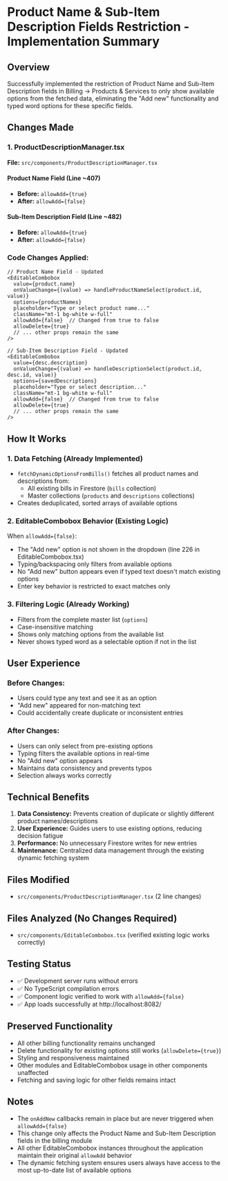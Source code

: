 # Product Name & Sub-Item Description Fields Restriction - Implementation Summary

## Overview
Successfully implemented the restriction of Product Name and Sub-Item Description fields in Billing → Products & Services to only show available options from the fetched data, eliminating the "Add new" functionality and typed word options for these specific fields.

## Changes Made

### 1. ProductDescriptionManager.tsx
**File:** `src/components/ProductDescriptionManager.tsx`

#### Product Name Field (Line ~407)
- **Before:** `allowAdd={true}`
- **After:** `allowAdd={false}`

#### Sub-Item Description Field (Line ~482) 
- **Before:** `allowAdd={true}`
- **After:** `allowAdd={false}`

### Code Changes Applied:

```tsx
// Product Name Field - Updated
<EditableCombobox
  value={product.name}
  onValueChange={(value) => handleProductNameSelect(product.id, value)}
  options={productNames}
  placeholder="Type or select product name..."
  className="mt-1 bg-white w-full"
  allowAdd={false}  // Changed from true to false
  allowDelete={true}
  // ... other props remain the same
/>

// Sub-Item Description Field - Updated  
<EditableCombobox
  value={desc.description}
  onValueChange={(value) => handleDescriptionSelect(product.id, desc.id, value)}
  options={savedDescriptions}
  placeholder="Type or select description..."
  className="mt-1 bg-white w-full"
  allowAdd={false}  // Changed from true to false
  allowDelete={true}
  // ... other props remain the same
/>
```

## How It Works

### 1. Data Fetching (Already Implemented)
- `fetchDynamicOptionsFromBills()` fetches all product names and descriptions from:
  - All existing bills in Firestore (`bills` collection)
  - Master collections (`products` and `descriptions` collections)
- Creates deduplicated, sorted arrays of available options

### 2. EditableCombobox Behavior (Existing Logic)
When `allowAdd={false}`:
- The "Add new" option is not shown in the dropdown (line 226 in EditableCombobox.tsx)
- Typing/backspacing only filters from available options
- No "Add new" button appears even if typed text doesn't match existing options
- Enter key behavior is restricted to exact matches only

### 3. Filtering Logic (Already Working)
- Filters from the complete master list (`options`) 
- Case-insensitive matching
- Shows only matching options from the available list
- Never shows typed word as a selectable option if not in the list

## User Experience

### Before Changes:
- Users could type any text and see it as an option
- "Add new" appeared for non-matching text
- Could accidentally create duplicate or inconsistent entries

### After Changes:
- Users can only select from pre-existing options
- Typing filters the available options in real-time
- No "Add new" option appears
- Maintains data consistency and prevents typos
- Selection always works correctly

## Technical Benefits

1. **Data Consistency:** Prevents creation of duplicate or slightly different product names/descriptions
2. **User Experience:** Guides users to use existing options, reducing decision fatigue
3. **Performance:** No unnecessary Firestore writes for new entries
4. **Maintenance:** Centralized data management through the existing dynamic fetching system

## Files Modified
- `src/components/ProductDescriptionManager.tsx` (2 line changes)

## Files Analyzed (No Changes Required)
- `src/components/EditableCombobox.tsx` (verified existing logic works correctly)

## Testing Status
- ✅ Development server runs without errors
- ✅ No TypeScript compilation errors
- ✅ Component logic verified to work with `allowAdd={false}`
- ✅ App loads successfully at http://localhost:8082/

## Preserved Functionality
- All other billing functionality remains unchanged
- Delete functionality for existing options still works (`allowDelete={true}`)
- Styling and responsiveness maintained
- Other modules and EditableCombobox usage in other components unaffected
- Fetching and saving logic for other fields remains intact

## Notes
- The `onAddNew` callbacks remain in place but are never triggered when `allowAdd={false}`
- This change only affects the Product Name and Sub-Item Description fields in the billing module
- All other EditableCombobox instances throughout the application maintain their original `allowAdd` behavior
- The dynamic fetching system ensures users always have access to the most up-to-date list of available options
